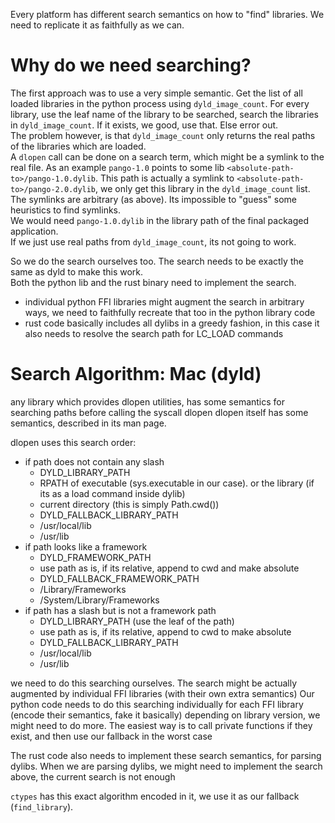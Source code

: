 Every platform has different search semantics on how to "find" libraries. We need to replicate it as faithfully as we can.  

# Why do we need searching?
The first approach was to use a very simple semantic. Get the list of all loaded libraries in the python process using `dyld_image_count`. For every library, use the leaf name of the library to be searched, search the libraries in `dyld_image_count`. If it exists, we good, use that. Else error out.  
The problem however, is that `dyld_image_count` only returns the real paths of the libraries which are loaded.  
A `dlopen` call can be done on a search term, which might be a symlink to the real file. As an example `pango-1.0` points to some lib `<absolute-path-to>/pango-1.0.dylib`. This path is actually a symlink to `<absolute-path-to>/pango-2.0.dylib`, we only get this library in the `dyld_image_count` list.  
The symlinks are arbitrary (as above). Its impossible to "guess" some heuristics to find symlinks.  
We would need `pango-1.0.dylib` in the library path of the final packaged application.  
If we just use real paths from `dyld_image_count`, its not going to work.  


So we do the search ourselves too. The search needs to be exactly the same as dyld to make this work.   
Both the python lib and the rust binary need to implement the search.  
- individual python FFI libraries might augment the search in arbitrary ways, we need to faithfully recreate that too in the python library code
- rust code basically includes all dylibs in a greedy fashion, in this case it also needs to resolve the search path for LC_LOAD commands

# Search Algorithm: Mac (dyld)
any library which provides dlopen utilities, has some semantics for searching paths before calling the syscall dlopen
dlopen itself has some semantics, described in its man page. 

dlopen uses this search order:
- if path does not contain any slash
  - DYLD_LIBRARY_PATH
  - RPATH of executable (sys.executable in our case). or the library (if its as a load command inside dylib)
  - current directory (this is simply Path.cwd())
  - DYLD_FALLBACK_LIBRARY_PATH
  - /usr/local/lib
  - /usr/lib
- if path looks like a framework
  - DYLD_FRAMEWORK_PATH
  - use path as is, if its relative, append to cwd and make absolute
  - DYLD_FALLBACK_FRAMEWORK_PATH
  - /Library/Frameworks
  - /System/Library/Frameworks
- if path has a slash but is not a framework path
  - DYLD_LIBRARY_PATH (use the leaf of the path)
  - use path as is, if its relative, append to cwd to make absolute
  - DYLD_FALLBACK_LIBRARY_PATH
  - /usr/local/lib
  - /usr/lib

we need to do this searching ourselves. The search might be actually augmented by individual FFI libraries (with their own extra semantics)
Our python code needs to do this searching individually for each FFI library (encode their semantics, fake it basically)
depending on library version, we might need to do more. The easiest way is to call private functions if they exist, and then use our fallback in the worst case

The rust code also needs to implement these search semantics, for parsing dylibs. 
When we are parsing dylibs, we might need to implement the search above, the current search is not enough

`ctypes` has this exact algorithm encoded in it, we use it as our fallback (`find_library`).  